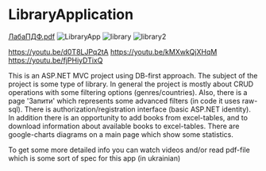 # LibraryApplication
[ЛабаПДФ.pdf](https://github.com/deWladimir/LibraryApplication/files/7019744/default.pdf)
![LibraryApp](https://user-images.githubusercontent.com/64546283/130194833-19ebc95e-3e24-4472-b642-f3ec5d1ceda3.png)
![library](https://user-images.githubusercontent.com/64546283/130195536-61ad13d9-a5bf-4d57-9110-87167b2d1fae.png)
![library2](https://user-images.githubusercontent.com/64546283/130195540-6423f2c0-9ca6-42af-8ed9-57f3d6c2cc86.png)

https://youtu.be/d0T8LJPq2tA
https://youtu.be/kMXwkQjXHqM
https://youtu.be/fjPHiyDTixQ

This is an ASP.NET MVC project using DB-first approach. The subject of the project is some type of library.
In general the project is mostly about CRUD operations with some filtering options (genres/countries).
Also, there is a page 'Запити' which represents some advanced filters (in code it uses raw-sql).
There is authorization/registration interface (basic ASP.NET identity).
In addition there is an opportunity to add books from excel-tables, and to download information about available books to excel-tables.
There are google-charts diagrams on a main page which show some statistics.

To get some more detailed info you can watch videos and/or read pdf-file which is some sort of spec for this app (in ukrainian)

